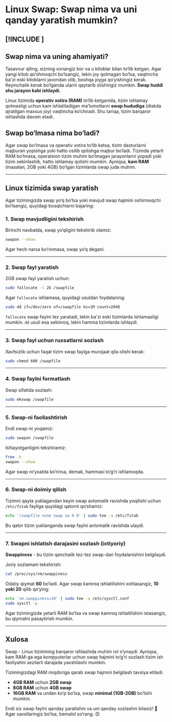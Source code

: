 # **Linux Swap: Swap nima va uni qanday yaratish mumkin?**

[!INCLUDE [<author>](../authors/wahid_abduhakimov.html)]
---

## **Swap nima va uning ahamiyati?**
Tasavvur qiling, sizning xonangiz bor va u kitoblar bilan to‘lib ketgan. Agar yangi kitob qo‘shmoqchi bo‘lsangiz, lekin joy qolmagan bo‘lsa, vaqtincha ba'zi eski kitoblarni javondan olib, boshqa joyga qo‘yishingiz kerak. Keyinchalik kerak bo‘lganda ularni qaytarib olishingiz mumkin. **Swap huddi shu jarayon kabi ishlaydi.**

Linux tizimida **operativ xotira (RAM)** to‘lib ketganida, tizim ishlamay qolmasligi uchun kam ishlatiladigan ma’lumotlarni **swap hududiga** (diskda ajratilgan maxsus joy) vaqtincha ko‘chiradi. Shu tariqa, tizim barqaror ishlashda davom etadi.

## **Swap bo‘lmasa nima bo‘ladi?**
Agar swap bo‘lmasa va operativ xotira to‘lib ketsa, tizim dasturlarni majburan yopishga yoki hatto osilib qolishga majbur bo‘ladi. Tizimda yetarli RAM bo‘lmasa, operatsion tizim muhim bo‘lmagan jarayonlarni yopadi yoki tizim sekinlashib, hatto ishlamay qolishi mumkin. Ayniqsa, **kam RAM** (masalan, 2GB yoki 4GB) bo‘lgan tizimlarda swap juda muhim.

---

## **Linux tizimida swap yaratish**
Agar tizimingizda swap yo‘q bo‘lsa yoki mavjud swap hajmini oshirmoqchi bo‘lsangiz, quyidagi bosqichlarni bajaring:

### **1. Swap mavjudligini tekshirish**
Birinchi navbatda, swap yo‘qligini tekshirib olamiz:
```bash
swapon --show
```
Agar hech narsa ko‘rinmasa, swap yo‘q degani.

---

### **2. Swap fayl yaratish**
2GB swap fayl yaratish uchun:
```bash
sudo fallocate -l 2G /swapfile
```
Agar `fallocate` ishlamasa, quyidagi usuldan foydalaning:
```bash
sudo dd if=/dev/zero of=/swapfile bs=1M count=2048
```
`fallocate` swap faylni tez yaratadi, lekin ba'zi eski tizimlarda ishlamasligi mumkin. `dd` usuli esa sekinroq, lekin hamma tizimlarda ishlaydi.

---

### **3. Swap fayl uchun ruxsatlarni sozlash**
Xavfsizlik uchun faqat tizim swap faylga murojaat qila olishi kerak:
```bash
sudo chmod 600 /swapfile
```

---

### **4. Swap faylni formatlash**
Swap sifatida sozlash:
```bash
sudo mkswap /swapfile
```

---

### **5. Swap-ni faollashtirish**
Endi swap-ni yoqamiz:
```bash
sudo swapon /swapfile
```
Ishlayotganligini tekshiramiz:
```bash
free -h
swapon --show
```
Agar swap ro‘yxatda ko‘rinsa, demak, hammasi to‘g‘ri ishlamoqda.

---

### **6. Swap-ni doimiy qilish**
Tizimni qayta yuklagandan keyin swap avtomatik ravishda yoqilishi uchun `/etc/fstab` fayliga quyidagi qatorni qo‘shamiz:
```bash
echo '/swapfile none swap sw 0 0' | sudo tee -a /etc/fstab
```
Bu qator tizim yuklanganda swap faylni avtomatik ravishda ulaydi.

---

### **7. Swapni ishlatish darajasini sozlash (ixtiyoriy)**
**Swappiness** - bu tizim qanchalik tez-tez swap-dan foydalanishini belgilaydi.

Joriy sozlamani tekshirish:
```bash
cat /proc/sys/vm/swappiness
```
Odatiy qiymat **60** bo‘ladi. Agar swap kamroq ishlatilishini xohlasangiz, **10 yoki 20** qilib qo‘ying:
```bash
echo 'vm.swappiness=10' | sudo tee -a /etc/sysctl.conf
sudo sysctl -p
```
Agar tizimingizda yetarli RAM bo‘lsa va swap kamroq ishlatilishini istasangiz, bu qiymatni pasaytirish mumkin.

---

## **Xulosa**
Swap - Linux tizimining barqaror ishlashida muhim rol o‘ynaydi. Ayniqsa, kam RAM-ga ega kompyuterlar uchun swap hajmini to‘g‘ri sozlash tizim ish faoliyatini sezilarli darajada yaxshilashi mumkin.

Tizimingizdagi RAM miqdoriga qarab swap hajmini belgilash tavsiya etiladi:
- **4GB RAM** uchun **2GB swap**
- **8GB RAM** uchun **4GB swap**
- **16GB RAM** va undan ko‘p bo‘lsa, swap **minimal (1GB-2GB)** bo‘lishi mumkin.

Endi siz swap faylni qanday yaratishni va uni qanday sozlashni bilasiz! 🚀 Agar savollaringiz bo‘lsa, bemalol so‘rang. 😊
